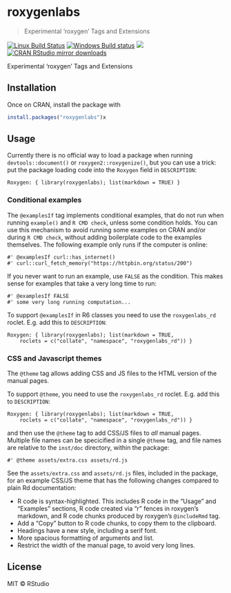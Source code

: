 
<!-- README.md is generated from README.Rmd. Please edit that file -->

# roxygenlabs

> Experimental ‘roxygen’ Tags and Extensions

[![Linux Build
Status](https://travis-ci.org/gaborcsardi/roxygenlabs.svg?branch=master)](https://travis-ci.org/gaborcsardi/roxygenlabs)
[![Windows Build
status](https://ci.appveyor.com/api/projects/status/github/gaborcsardi/roxygenlabs?svg=true)](https://ci.appveyor.com/project/gaborcsardi/roxygenlabs)
[![](http://www.r-pkg.org/badges/version/roxygenlabs)](http://www.r-pkg.org/pkg/roxygenlabs)
[![CRAN RStudio mirror
downloads](http://cranlogs.r-pkg.org/badges/roxygenlabs)](http://www.r-pkg.org/pkg/roxygenlabs)

Experimental ‘roxygen’ Tags and Extensions

## Installation

Once on CRAN, install the package with

``` r
install.packages("roxygenlabs")x
```

## Usage

Currently there is no official way to load a package when running
`devtools::document()` or `roxygen2::roxygenize()`, but you can use a
trick: put the package loading code into the `Roxygen` field in
`DESCRIPTION`:

    Roxygen: { library(roxygenlabs); list(markdown = TRUE) }

### Conditional examples

The `@examplesIf` tag implements conditional examples, that do not run
when running `example()` and `R CMD check`, unless some condition holds.
You can use this mechanism to avoid running some examples on CRAN and/or
during `R CMD check`, without adding boilerplate code to the examples
themselves. The following example only runs if the computer is online:

    #' @examplesIf curl::has_internet()
    #' curl::curl_fetch_memory("https://httpbin.org/status/200")

If you never want to run an example, use `FALSE` as the condition. This
makes sense for examples that take a very long time to run:

    #' @examplesIf FALSE
    #' some very long running computation...

To support `@examplesIf` in R6 classes you need to use the
`roxygenlabs_rd` roclet. E.g. add this to `DESCRIPTION`:

    Roxygen: { library(roxygenlabs); list(markdown = TRUE,
        roclets = c("collate", "namespace", "roxygenlabs_rd")) }

### CSS and Javascript themes

The `@theme` tag allows adding CSS and JS files to the HTML version of
the manual pages.

To support `@theme`, you need to use the `roxygenlabs_rd` roclet. E.g.
add this to `DESCRIPTION`:

    Roxygen: { library(roxygenlabs); list(markdown = TRUE,
        roclets = c("collate", "namespace", "roxygenlabs_rd")) }

and then use the `@theme` tag to add CSS/JS files to *all* manual pages.
Multiple file names can be specicified in a single `@theme` tag, and
file names are relative to the `inst/doc` directory, within the package:

    #' @theme assets/extra.css assets/rd.js

See the `assets/extra.css` and `assets/rd.js` files, included in the
package, for an example CSS/JS theme that has the following changes
compared to plain Rd documentation:

  - R code is syntax-highlighted. This includes R code in the “Usage”
    and “Examples” sections, R code created via “r” fences in roxygen’s
    markdown, and R code chunks produced by roxygen’s `@includeRmd` tag.
  - Add a “Copy” button to R code chunks, to copy them to the clipboard.
  - Headings have a new style, including a serif font.
  - More spacious formatting of arguments and list.
  - Restrict the width of the manual page, to avoid very long lines.

## License

MIT © RStudio
